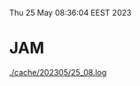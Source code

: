 Thu 25 May 08:36:04 EEST 2023
# JAM
<a href='./cache/202305/25_08.log'>./cache/202305/25_08.log</a>
